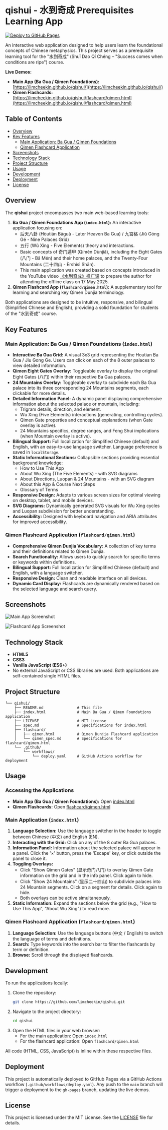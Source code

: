 # qishui - 水到奇成 Prerequisites Learning App

[![Deploy to GitHub Pages](https://github.com/limcheekin/qishui/actions/workflows/deploy.yaml/badge.svg)](https://github.com/limcheekin/qishui/actions/workflows/deploy.yaml)

An interactive web application designed to help users learn the foundational concepts of Chinese metaphysics. This project serves as a prerequisite learning tool for the "水到奇成" (Shuǐ Dào Qí Chéng – "Success comes when conditions are ripe") course.

**Live Demos:**
*   **Main App (Ba Gua / Qimen Foundations):** [https://limcheekin.github.io/qishui/](https://limcheekin.github.io/qishui/)
*   **Qimen Flashcards:** [https://limcheekin.github.io/qishui/flashcard/qimen.html](https://limcheekin.github.io/qishui/flashcard/qimen.html)

## Table of Contents

*   [Overview](#overview)
*   [Key Features](#key-features)
    *   [Main Application: Ba Gua / Qimen Foundations](#main-application-ba-gua--qimen-foundations)
    *   [Qimen Flashcard Application](#qimen-flashcard-application)
*   [Screenshots](#screenshots)
*   [Technology Stack](#technology-stack)
*   [Project Structure](#project-structure)
*   [Usage](#usage)
*   [Development](#development)
*   [Deployment](#deployment)
*   [License](#license)

## Overview

The **qishui** project encompasses two main web-based learning tools:

1.  **Ba Gua / Qimen Foundations App (`index.html`):** An interactive application focusing on:
    *   后天八卦 (Hòutiān Bāguà - Later Heaven Ba Gua) / 九宫格 (Jiǔ Gōng Gé - Nine Palaces Grid)
    *   五行 (Wǔ Xíng - Five Elements) theory and interactions.
    *   Basic concepts of 奇门遁甲 (Qímén Dùnjiǎ), including the Eight Gates (八门 - Bā Mén) and their home palaces, and the Twenty-Four Mountains (二十四山 - Èrshísì Shān).
    *   This main application was created based on concepts introduced in the YouTube video [《水到奇成》推广课](https://www.youtube.com/watch?v=2FykEOX-dqU) to prepare the author for attending the offline class on 17 May 2025.
2.  **Qimen Flashcard App (`flashcard/qimen.html`):** A supplementary tool for learning and searching key Qimen Dunjia terminology.

Both applications are designed to be intuitive, responsive, and bilingual (Simplified Chinese and English), providing a solid foundation for students of the "水到奇成" course.

## Key Features

### Main Application: Ba Gua / Qimen Foundations (`index.html`)

*   **Interactive Ba Gua Grid:** A visual 3x3 grid representing the Houtian Ba Gua / Jiu Gong Ge. Users can click on each of the 8 outer palaces to view detailed information.
*   **Qimen Eight Gates Overlay:** Toggleable overlay to display the original Eight Gates (八门) within their respective Ba Gua palaces.
*   **24 Mountains Overlay:** Toggleable overlay to subdivide each Ba Gua palace into its three corresponding 24 Mountains segments, each clickable for more details.
*   **Detailed Information Panel:** A dynamic panel displaying comprehensive information about the selected palace or mountain, including:
    *   Trigram details, direction, and element.
    *   Wu Xing (Five Elements) interactions (generating, controlling cycles).
    *   Qimen Gate properties and conceptual explanations (when Gate overlay is active).
    *   24 Mountains specifics, degree ranges, and Feng Shui implications (when Mountain overlay is active).
*   **Bilingual Support:** Full localization for Simplified Chinese (default) and English, with an easy-to-use language switcher. Language preference is saved in `localStorage`.
*   **Static Informational Sections:** Collapsible sections providing essential background knowledge:
    *   How to Use This App
    *   About Wu Xing (The Five Elements) - with SVG diagrams
    *   About Directions, Luopan & 24 Mountains - with an SVG diagram
    *   About this App & Course Next Steps
    *   Glossary of Terms
*   **Responsive Design:** Adapts to various screen sizes for optimal viewing on desktop, tablet, and mobile devices.
*   **SVG Diagrams:** Dynamically generated SVG visuals for Wu Xing cycles and Luopan subdivision for better understanding.
*   **Accessibility:** Designed with keyboard navigation and ARIA attributes for improved accessibility.

### Qimen Flashcard Application (`flashcard/qimen.html`)

*   **Comprehensive Qimen Dunjia Vocabulary:** A collection of key terms and their definitions related to Qimen Dunjia.
*   **Search Functionality:** Allows users to quickly search for specific terms or keywords within definitions.
*   **Bilingual Support:** Full localization for Simplified Chinese (default) and English, with a language switcher.
*   **Responsive Design:** Clean and readable interface on all devices.
*   **Dynamic Card Display:** Flashcards are dynamically rendered based on the selected language and search query.

## Screenshots

![Main App Screenshot](images/main.png)

![Flashcard App Screenshot](images/qimen_flashcard.png)

## Technology Stack

*   **HTML5**
*   **CSS3**
*   **Vanilla JavaScript (ES6+)**
*   No external JavaScript or CSS libraries are used. Both applications are self-contained single HTML files.

## Project Structure

```
└── qishui/
    ├── README.md               # This file
    ├── index.html              # Main Ba Gua / Qimen Foundations application
    ├── LICENSE                 # MIT License
    ├── spec.md                 # Specifications for index.html
    ├── flashcard/
    │   ├── qimen.html          # Qimen Dunjia Flashcard application
    │   └── qimen_spec.md       # Specifications for flashcard/qimen.html
    └── .github/
        └── workflows/
            └── deploy.yaml     # GitHub Actions workflow for deployment
```

## Usage

### Accessing the Applications

*   **Main App (Ba Gua / Qimen Foundations):** Open [index.html](https://limcheekin.github.io/qishui/)
*   **Qimen Flashcards:** Open [flashcard/qimen.html](https://limcheekin.github.io/qishui/flashcard/qimen.html)

### Main Application (`index.html`)

1.  **Language Selection:** Use the language switcher in the header to toggle between Chinese (中文) and English (EN).
2.  **Interacting with the Grid:** Click on any of the 8 outer Ba Gua palaces.
3.  **Information Panel:** Information about the selected palace will appear in a panel. Click the '×' button, press the 'Escape' key, or click outside the panel to close it.
4.  **Toggling Overlays:**
    *   Click "Show Qimen Gates" (显示奇门八门) to overlay Qimen Gate information on the grid and in the info panel. Click again to hide.
    *   Click "Show 24 Mountains" (显示二十四山) to subdivide palaces into 24 Mountain segments. Click on a segment for details. Click again to hide.
    *   Both overlays can be active simultaneously.
5.  **Static Information:** Expand the sections below the grid (e.g., "How to Use This App", "About Wu Xing") to read more.

### Qimen Flashcard Application (`flashcard/qimen.html`)

1.  **Language Selection:** Use the language buttons (中文 / English) to switch the language of terms and definitions.
2.  **Search:** Type keywords into the search bar to filter the flashcards by term or definition.
3.  **Browse:** Scroll through the displayed flashcards.

## Development

To run the applications locally:

1.  Clone the repository:
    ```bash
    git clone https://github.com/limcheekin/qishui.git
    ```
2.  Navigate to the project directory:
    ```bash
    cd qishui
    ```
3.  Open the HTML files in your web browser:
    *   For the main application: Open `index.html`
    *   For the flashcard application: Open `flashcard/qimen.html`

All code (HTML, CSS, JavaScript) is inline within these respective files.

## Deployment

This project is automatically deployed to GitHub Pages via a GitHub Actions workflow (`.github/workflows/deploy.yaml`). Any push to the `main` branch will trigger a deployment to the `gh-pages` branch, updating the live demos.

## License

This project is licensed under the MIT License. See the [LICENSE](LICENSE) file for details.
